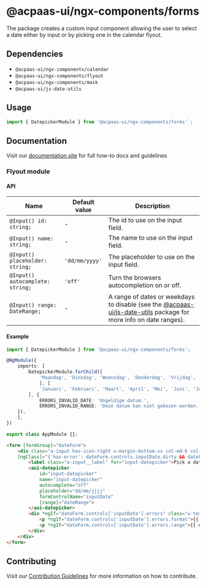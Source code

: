 # @acpaas-ui/ngx-components/forms
The package creates a custom input component allowing the user to select a date either by input or by picking one in the calendar flyout.

## Dependencies
* `@acpaas-ui/ngx-components/calendar`
* `@acpaas-ui/ngx-components/flyout`
* `@acpaas-ui/ngx-components/mask`
* `@acpaas-ui/js-date-utils`

## Usage

```typescript
import { DatepickerModule } from '@acpaas-ui/ngx-components/forms'`;
```

## Documentation

Visit our [documentation site](https://acpaas-ui.digipolis.be/) for full how-to docs and guidelines

### Flyout module

#### API

| Name         | Default value | Description |
| -----------  | ------ | -------------------------- |
| `@Input() id: string;` | - | The id to use on the input field. |
| `@Input() name: string;` | - | The name to use on the input field. |
| `@Input() placeholder: string;` | `'dd/mm/yyyy'`| The placeholder to use on the input field. |
| `@Input() autocomplete: string;` | `'off'` |  Turn the browsers autocompletion on or off. |
| `@Input() range: DateRange;` | - | A range of dates or weekdays to disable (see the [@acpaas-ui/js-date-utils](https://github.com/digipolisantwerp/acpaas-ui_js/blob/master/packages/date-utils/README.md) package for more info on date ranges). |

#### Example

```typescript
import { DatepickerModule } from '@acpaas-ui/ngx-components/forms';

@NgModule({
	imports: [
		DatepickerModule.forChild([
			'Maandag', 'Dinsdag', 'Woensdag', 'Donderdag', 'Vrijdag', 'Zaterdag', 'Zondag',
			], [
			'Januari', 'Februari', 'Maart', 'April', 'Mei', 'Juni', 'Juli', 'Augustus', 'September', 'Oktober', 'November', 'December',
		], {
			ERRORS_INVALID_DATE: 'Ongeldige datum.',
			ERRORS_INVALID_RANGE: 'Deze datum kan niet gekozen worden.',
	}),
	],
})

export class AppModule {};
```

```html
<form [formGroup]="dateForm">
	<div class="a-input has-icon-right u-margin-bottom-xs col-md-6 col-xs-12"
	[ngClass]="{'has-error': dateForm.controls.inputDate.dirty && dateForm.controls.inputDate.invalid}">
		<label class="a-input__label" for="input-datepicker">Pick a date</label>
		<aui-datepicker
			id="input-datepicker"
			name="input-datepicker"
			autocomplete="off"
			placeholder="dd/mm/jjjj"
			formControlName="inputDate"
			[range]="dateRange">
		</aui-datepicker>
		<div *ngIf="dateForm.controls['inputDate'].errors" class="u-text-danger u-margin-bottom-xs">
			<p *ngIf="dateForm.controls['inputDate'].errors.format">{{ dateForm.controls['inputDate'].errors.format }}</p>
			<p *ngIf="dateForm.controls['inputDate'].errors.range">{{ dateForm.controls['inputDate'].errors.range }}</p>
		</div>
	</div>
</form>
```

## Contributing

Visit our [Contribution Guidelines](../../../../../CONTRIBUTING.md) for more information on how to contribute.

